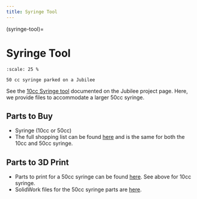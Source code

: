 ```yaml
---
title: Syringe Tool
---
```


(syringe-tool)=
# Syringe Tool

```{figure} _static/syringe.png
:scale: 25 %

50 cc syringe parked on a Jubilee
```

See the [10cc Syringe tool](https://jubilee3d.com/index.php?title=10cc_Syringe_Tool) documented on the Jubilee project page. Here, we provide files to accommodate a larger 50cc syringe.

## Parts to Buy

- Syringe (10cc or 50cc)
- The full shopping list can be found [here](https://docs.google.com/spreadsheets/d/19zSPgaUJId5xt-jpjvXQGE22AiIK3zP_XUoAT0gs4UI/edit#gid=1582949094) and is the same for both the 10cc and 50cc syringe.

## Parts to 3D Print

- Parts to print for a 50cc syringe can be found [here](https://github.com/machineagency/science-jubilee/tree/main/tool_library/syringe_50cc/STLs). See above for 10cc syringe.
- SolidWork files for the 50cc syringe parts are [here](https://github.com/machineagency/science-jubilee/tree/main/tool_library/syringe_50cc/cads).
